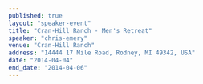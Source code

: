 ```yaml
---
published: true
layout: "speaker-event"
title: "Cran-Hill Ranch - Men's Retreat"
speaker: "chris-emery"
venue: "Cran-Hill Ranch"
address: "14444 17 Mile Road, Rodney, MI 49342, USA"
date: "2014-04-04"
end_date: "2014-04-06"
---
```


